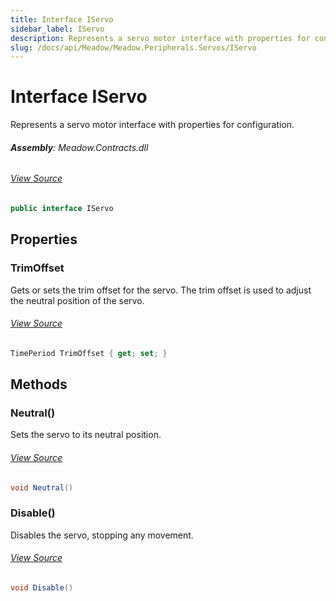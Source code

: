```yaml
---
title: Interface IServo
sidebar_label: IServo
description: Represents a servo motor interface with properties for configuration.
slug: /docs/api/Meadow/Meadow.Peripherals.Servos/IServo
---
```

# Interface IServo
Represents a servo motor interface with properties for configuration.

###### **Assembly**: Meadow.Contracts.dll
###### [View Source](https://github.com/WildernessLabs/Meadow.Contracts.git/blob/develop/Source/Meadow.Contracts/Peripherals/Servos/IServo.cs#L8)
```csharp title="Declaration"
public interface IServo
```
## Properties
### TrimOffset
Gets or sets the trim offset for the servo.
The trim offset is used to adjust the neutral position of the servo.
###### [View Source](https://github.com/WildernessLabs/Meadow.Contracts.git/blob/develop/Source/Meadow.Contracts/Peripherals/Servos/IServo.cs#L14)
```csharp title="Declaration"
TimePeriod TrimOffset { get; set; }
```
## Methods
### Neutral()
Sets the servo to its neutral position.
###### [View Source](https://github.com/WildernessLabs/Meadow.Contracts.git/blob/develop/Source/Meadow.Contracts/Peripherals/Servos/IServo.cs#L19)
```csharp title="Declaration"
void Neutral()
```
### Disable()
Disables the servo, stopping any movement.
###### [View Source](https://github.com/WildernessLabs/Meadow.Contracts.git/blob/develop/Source/Meadow.Contracts/Peripherals/Servos/IServo.cs#L24)
```csharp title="Declaration"
void Disable()
```
